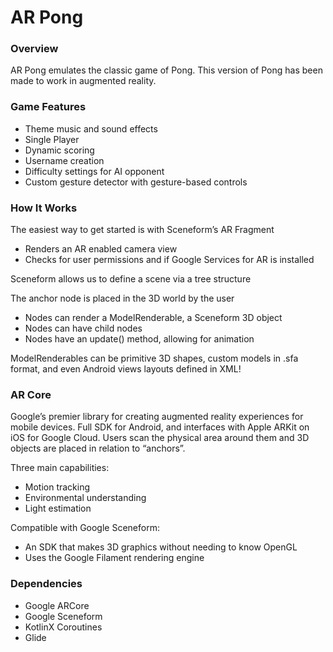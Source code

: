 # AR Pong

### Overview
AR Pong emulates the classic game of Pong. This version of Pong has been made to work in augmented reality.

### Game Features 
- Theme music and sound effects
- Single Player
- Dynamic scoring
- Username creation
- Difficulty settings for AI opponent
- Custom gesture detector with gesture-based controls

### How It Works
The easiest way to get started is with Sceneform’s AR Fragment
- Renders an AR enabled camera view   
- Checks for user permissions and if Google Services for AR is installed
    
Sceneform allows us to define a scene via a tree structure

The anchor node is placed in the 3D world by the user
- Nodes can render a ModelRenderable, a Sceneform 3D object
- Nodes can have child nodes
- Nodes have an update() method, allowing for animation

ModelRenderables can be primitive 3D shapes, custom models in .sfa format, and even Android views layouts defined in XML!

### AR Core 
Google’s premier library for creating augmented reality experiences for mobile devices. Full SDK for Android, and interfaces with Apple ARKit on iOS for Google Cloud. Users scan the physical area around them and 3D objects are placed in relation to “anchors”.

Three main capabilities:
- Motion tracking
- Environmental understanding
- Light estimation
    
Compatible with Google Sceneform:
- An SDK that makes 3D graphics without needing to know OpenGL
- Uses the Google Filament rendering engine

### Dependencies
- Google ARCore
- Google Sceneform
- KotlinX Coroutines
- Glide